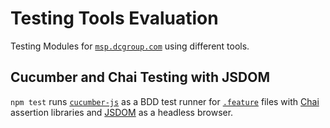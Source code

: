 # Testing Tools Evaluation
Testing Modules for [`msp.dcgroup.com`](https//msp.dcgroudp.com) using different tools.

## Cucumber and Chai Testing with JSDOM
`npm test` runs [`cucumber-js`](https://cucumber.io/) as a BDD test runner for [`.feature`](features) files with [Chai](http://www.chaijs.com/) assertion libraries and [JSDOM](https://github.com/jsdom/jsdom) as a headless browser.
